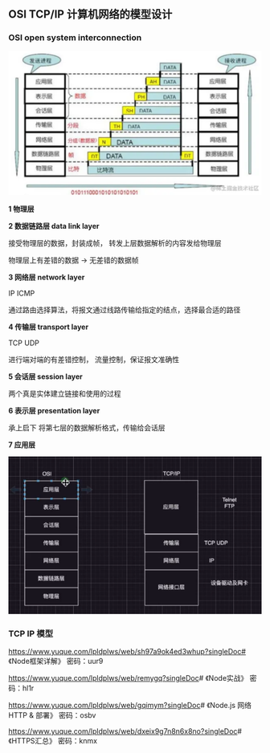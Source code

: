 ## OSI TCP/IP 计算机网络的模型设计

### OSI open system interconnection 



![1674541717073](assets/1674541717073.png)

**1 物理层**

**2 数据链路层 data link layer**

接受物理层的数据，封装成帧， 转发上层数据解析的内容发给物理层

物理层上有差错的数据 -> 无差错的数据帧

**3 网络层 network layer**

IP  ICMP

通过路由选择算法，将报文通过线路传输给指定的结点，选择最合适的路径

**4 传输层 transport layer**

TCP UDP

进行端对端的有差错控制， 流量控制，保证报文准确性

**5 会话层 session layer**

两个真是实体建立链接和使用的过程

**6 表示层 presentation layer**

承上启下 将第七层的数据解析格式，传输给会话层

**7 应用层**

![1674541811595](assets/1674541811595.png)

### TCP IP 模型

https://www.yuque.com/lpldplws/web/sh97a9ok4ed3whup?singleDoc# 《Node框架详解》 密码：uur9

<https://www.yuque.com/lpldplws/web/remygq?singleDoc># 《Node实战》 密码：hl1r

<https://www.yuque.com/lpldplws/web/gqimym?singleDoc># 《Node.js 网络HTTP & 部署》 密码：osbv

<https://www.yuque.com/lpldplws/web/dxeix9g7n8n6x8no?singleDoc># 《HTTPS汇总》 密码：knmx